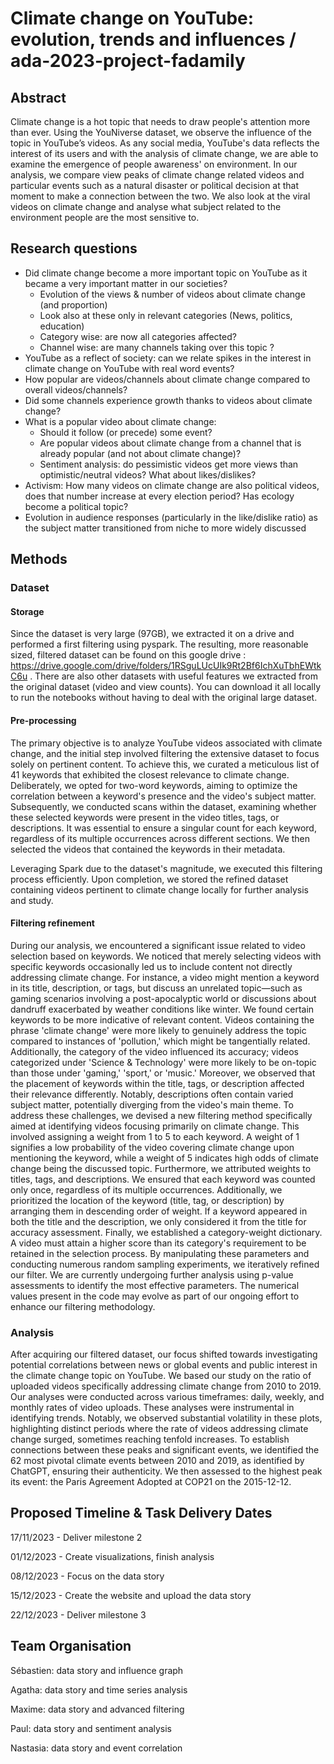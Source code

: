 # Climate change on YouTube: evolution, trends and influences / ada-2023-project-fadamily

## Abstract

Climate change is a hot topic that needs to draw people's attention more than ever. Using the YouNiverse dataset, we observe the influence of the topic in YouTube’s videos. As any social media, YouTube's data reflects the interest of its users and with the analysis of climate change, we are able to examine the emergence of people awareness' on environment. In our analysis, we compare view peaks of climate change related videos and particular events such as a natural disaster or political decision at that moment to make a connection between the two. We also look at the viral videos on climate change and analyse what subject related to the environment people are the most sensitive to.


## Research questions

- Did climate change become a more important topic on YouTube as it became a very important matter in our societies?
    - Evolution of the views & number of videos about climate change (and proportion)
    - Look also at these only in relevant categories (News, politics, education)
    - Category wise: are now all categories affected?
    - Channel wise: are many channels taking over this topic ?
- YouTube as a reflect of society: can we relate spikes in the interest in climate change on YouTube with real word events?
- How popular are videos/channels about climate change compared to overall videos/channels?
- Did some channels experience growth thanks to videos about climate change?
- What is a popular video about climate change:
    - Should it follow (or precede) some event?
    - Are popular videos about climate change from a channel that is already popular (and not about climate change)?
    - Sentiment analysis: do pessimistic videos get more views than optimistic/neutral videos? What about likes/dislikes? 
- Activism: How many videos on climate change are also political videos, does that number increase at every election period? Has ecology become a political topic?
- Evolution in audience responses (particularly in the like/dislike ratio) as the subject matter transitioned from niche to more widely discussed


## Methods


### Dataset


#### Storage
Since the dataset is very large (97GB), we extracted it on a drive and performed a first filtering using pyspark.
The resulting, more reasonable sized, filtered dataset can be found on this google drive : https://drive.google.com/drive/folders/1RSguLUcUIk9Rt2Bf6IchXuTbhEWtkC6u . There are also other datasets with useful features we extracted from the original dataset (video and view counts). You can download it all locally to run the notebooks without having to deal with the original large dataset.

#### Pre-processing

The primary objective is to analyze YouTube videos associated with climate change, and the initial step involved filtering the extensive dataset to focus solely on pertinent content.
To achieve this, we curated a meticulous list of 41 keywords that exhibited the closest relevance to climate change. Deliberately, we opted for two-word keywords, aiming to optimize the correlation between a keyword's presence and the video's subject matter. Subsequently, we conducted scans within the dataset, examining whether these selected keywords were present in the video titles, tags, or descriptions. It was essential to ensure a singular count for each keyword, regardless of its multiple occurrences across different sections. We then selected the videos that contained the keywords in their metadata.

Leveraging Spark due to the dataset's magnitude, we executed this filtering process efficiently. Upon completion, we stored the refined dataset containing videos pertinent to climate change locally for further analysis and study.

#### Filtering refinement

During our analysis, we encountered a significant issue related to video selection based on keywords. We noticed that merely selecting videos with specific keywords occasionally led us to include content not directly addressing climate change. For instance, a video might mention a keyword in its title, description, or tags, but discuss an unrelated topic—such as gaming scenarios involving a post-apocalyptic world or discussions about dandruff exacerbated by weather conditions like winter.
We found certain keywords to be more indicative of relevant content. Videos containing the phrase 'climate change' were more likely to genuinely address the topic compared to instances of 'pollution,' which might be tangentially related. Additionally, the category of the video influenced its accuracy; videos categorized under 'Science & Technology' were more likely to be on-topic than those under 'gaming,' 'sport,' or 'music.'
Moreover, we observed that the placement of keywords within the title, tags, or description affected their relevance differently. Notably, descriptions often contain varied subject matter, potentially diverging from the video's main theme.
To address these challenges, we devised a new filtering method specifically aimed at identifying videos focusing primarily on climate change. This involved assigning a weight from 1 to 5 to each keyword. A weight of 1 signifies a low probability of the video covering climate change upon mentioning the keyword, while a weight of 5 indicates high odds of climate change being the discussed topic. 
Furthermore, we attributed weights to titles, tags, and descriptions. We ensured that each keyword was counted only once, regardless of its multiple occurrences. Additionally, we prioritized the location of the keyword (title, tag, or description) by arranging them in descending order of weight. If a keyword appeared in both the title and the description, we only considered it from the title for accuracy assessment.
Finally, we established a category-weight dictionary. A video must attain a higher score than its category's requirement to be retained in the selection process.
By manipulating these parameters and conducting numerous random sampling experiments, we iteratively refined our filter. We are currently undergoing further analysis using p-value assessments to identify the most effective parameters. The numerical values present in the code may evolve as part of our ongoing effort to enhance our filtering methodology.

### Analysis

After acquiring our filtered dataset, our focus shifted towards investigating potential correlations between news or global events and public interest in the climate change topic on YouTube. We based our study on the ratio of uploaded videos specifically addressing climate change from 2010 to 2019.
Our analyses were conducted across various timeframes: daily, weekly, and monthly rates of video uploads. These analyses were instrumental in identifying trends. Notably, we observed substantial volatility in these plots, highlighting distinct periods where the rate of videos addressing climate change surged, sometimes reaching tenfold increases.
To establish connections between these peaks and significant events, we identified the 62 most pivotal climate events between 2010 and 2019, as identified by ChatGPT, ensuring their authenticity. We then assessed to the highest peak its event: the Paris Agreement Adopted at COP21 on the 2015-12-12.

## Proposed Timeline & Task Delivery Dates
17/11/2023 - Deliver milestone 2

01/12/2023 - Create visualizations, finish analysis

08/12/2023 - Focus on the data story 

15/12/2023 - Create the website and upload the data story

22/12/2023 - Deliver milestone 3

## Team Organisation
Sébastien: data story and influence graph

Agatha: data story and time series analysis

Maxime: data story and advanced filtering

Paul: data story and sentiment analysis

Nastasia: data story and event correlation